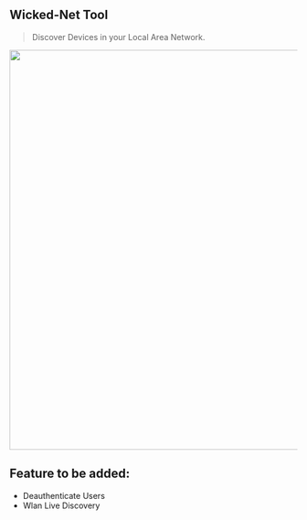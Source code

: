 ## Wicked-Net Tool
> Discover Devices in your Local Area Network.
<img src="https://coursemarks.com/wp-content/uploads/2020/11/2948934_985b_4.jpg" width=700px>

## Feature to be added:
- Deauthenticate Users
- Wlan Live Discovery


